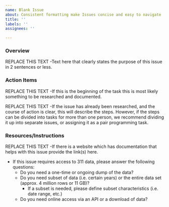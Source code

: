 ```yaml
---
name: Blank Issue
about: Consistent formatting make Issues concise and easy to navigate
title: ''
labels: ''
assignees: ''

---
```


### Overview
REPLACE THIS TEXT -Text here that clearly states the purpose of this issue in 2 sentences or less.

### Action Items
REPLACE THIS TEXT -If this is the beginning of the task this is most likely something to be researched and documented.

REPLACE THIS TEXT -If the issue has already been researched, and the course of action is clear, this will describe the steps.  However, if the steps can be divided into tasks for more than one person, we recommend dividing it up into separate issues, or assigning it as a pair programming task.

### Resources/Instructions
REPLACE THIS TEXT -If there is a website which has documentation that helps with this issue provide the link(s) here.

- If this issue requires access to 311 data, please answer the following questions:
   - Do you need a one-time or ongoing dump of the data?
   - Do you need subset of data (i.e. certain years) or the entire data set (approx. 4 million rows or 11 GB)?
      - If a subset is needed, please define subset characteristics (i.e. date range, etc.)
   -  Do you need online access via an API or a download of data?
